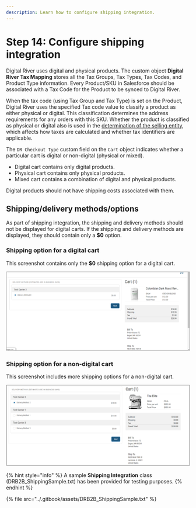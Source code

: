 ```yaml
---
description: Learn how to configure shipping integration.
---
```


# Step 14: Configure shipping integration

Digital River uses digital and physical products. The custom object **Digital River Tax Mapping** stores all the Tax Groups, Tax Types, Tax Codes, and Product Type information. Every Product/SKU in Salesforce should be associated with a Tax Code for the Product to be synced to Digital River.&#x20;

When the tax code (using Tax Group and Tax Type) is set on the Product, Digital River uses the specified Tax code value to classify a product as either physical or digital. This classification determines the address requirements for any orders with this SKU. Whether the product is classified as physical or digital also is used in the [determination of the selling entity](https://docs.digitalriver.com/digital-river-api/checkouts-and-orders/shared-properties/selli), which affects how taxes are calculated and whether tax identifiers are applicable.

The `DR Checkout Type` custom field on the `Cart` object indicates whether a particular cart is digital or non-digital (physical or mixed).

* Digital cart contains only digital products.
* Physical cart contains only physical products.
* Mixed cart contains a combination of digital and physical products.

Digital products should not have shipping costs associated with them.

## Shipping/delivery methods/options

As part of shipping integration, the shipping and delivery methods should not be displayed for digital carts. If the shipping and delivery methods are displayed, they should contain only a **$0** option.

### Shipping option for a digital cart

This screenshot contains only the **$0** shipping option for a digital cart.

![](<../.gitbook/assets/Digital cart shipping option.png>)

### Shipping option for a non-digital cart

This screenshot includes more shipping options for a non-digital cart.

![](<../.gitbook/assets/Non-digital shipping option.png>)

{% hint style="info" %}
A sample **Shipping Integration** class (DRB2B\_ShippingSample.txt) has been provided for testing purposes.&#x20;
{% endhint %}

{% file src="../.gitbook/assets/DRB2B_ShippingSample.txt" %}

